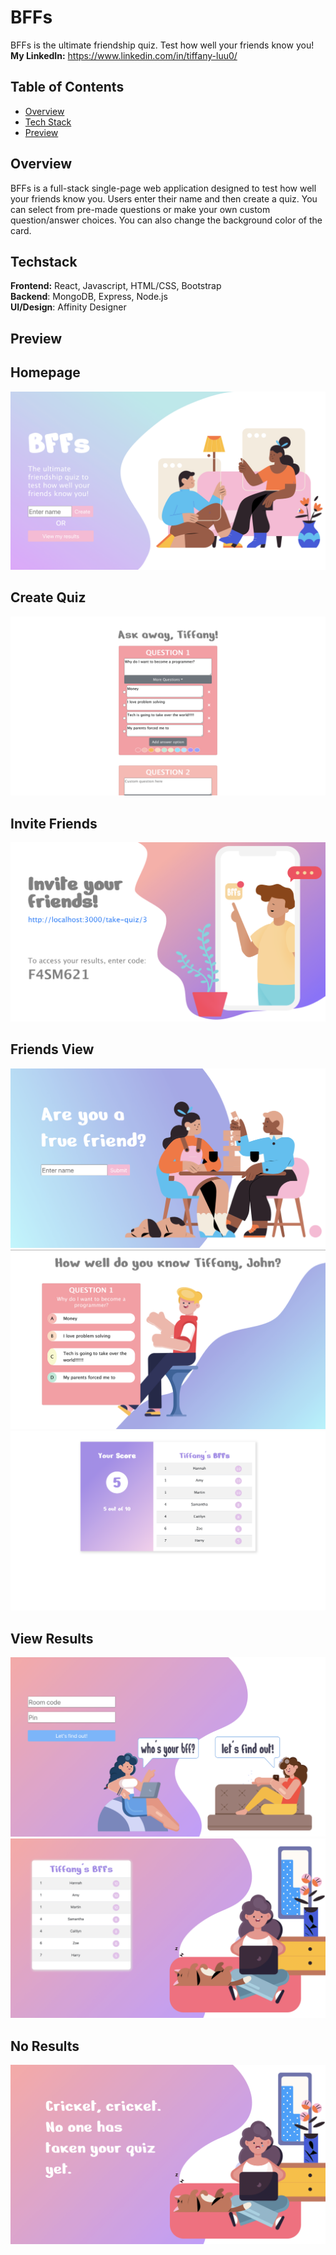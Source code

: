 # BFFs
BFFs is the ultimate friendship quiz. Test how well
your friends know you!<br/>
**My LinkedIn:** https://www.linkedin.com/in/tiffany-luu0/ <br/>

## Table of Contents
* [Overview](#overview)
* [Tech Stack](#techstack)
* [Preview](#preview)

## Overview
BFFs is a full-stack single-page web application designed
to test how well your friends know you. Users enter their
name and then create a quiz. You can select from pre-made
questions or make your own custom question/answer choices. You can also change the background color of the card. <br/>

## Techstack
**Frontend:** React, Javascript, HTML/CSS, Bootstrap <br/>
**Backend**: MongoDB, Express, Node.js  <br/> 
**UI/Design**: Affinity Designer

## Preview
## Homepage
![Homepage](./client/src/images/for_README/homepage.png)

## Create Quiz 
![CreateQuiz](./client/src/images/for_README/create_quiz.png)

## Invite Friends
![Invite](./client/src/images/for_README/invite.png)

## Friends View
![FriendsView](./client/src/images/for_README/friends_view.png)
![QuizView](./client/src/images/for_README/quiz_view.png)
![QuizView](./client/src/images/for_README/friends_result_view.png)

## View Results
![ViewResults](./client/src/images/for_README/view_results.png)
![Results](./client/src/images/for_README/my_results_view.png)

## No Results
![NoResults](./client/src/images/for_README/no_results.png)

